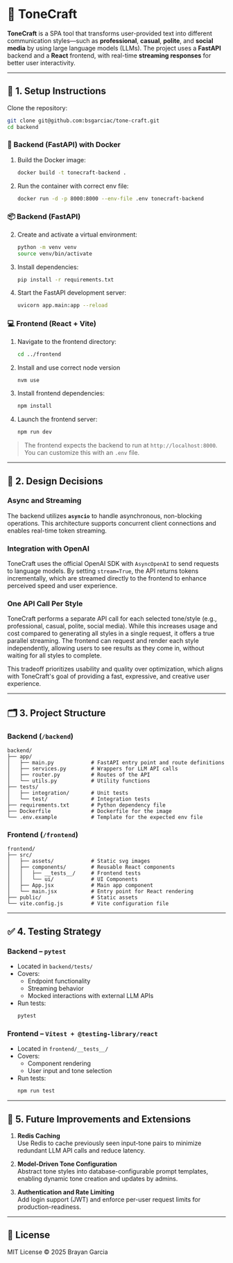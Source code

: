 # 📝 ToneCraft

**ToneCraft** is a SPA tool that transforms user-provided text into different communication styles—such as **professional**, **casual**, **polite**, and **social media** by using  large language models (LLMs). The project uses a **FastAPI** backend and a **React** frontend, with real-time **streaming responses** for better user interactivity.

---

## 🚀 1. Setup Instructions

Clone the repository:
   ```bash
   git clone git@github.com:bsgarciac/tone-craft.git
   cd backend
   ```

### 🐳 Backend (FastAPI) with Docker

1. Build the Docker image:
   ```bash
   docker build -t tonecraft-backend .
   ```

2. Run the container with correct env file:
   ```bash
   docker run -d -p 8000:8000 --env-file .env tonecraft-backend
   ```
 

### 📦 Backend (FastAPI)



2. Create and activate a virtual environment:
   ```bash
   python -m venv venv
   source venv/bin/activate 
   ```

3. Install dependencies:
   ```bash
   pip install -r requirements.txt
   ```

4. Start the FastAPI development server:
   ```bash
   uvicorn app.main:app --reload
   ```

### 💻 Frontend (React + Vite)

1. Navigate to the frontend directory:
   ```bash
   cd ../frontend
   ```

2. Install and use correct node version
   ```bash
   nvm use
   ```
2. Install frontend dependencies:
   ```bash
   npm install
   ```

3. Launch the frontend server:
   ```bash
   npm run dev
   ```

> The frontend expects the backend to run at `http://localhost:8000`. You can customize this with an `.env` file.

---

## 🧠 2. Design Decisions

### Async and Streaming
The backend utilizes **`asyncio`** to handle asynchronous, non-blocking operations. This architecture supports concurrent client connections and enables real-time token streaming.

### Integration with OpenAI
ToneCraft uses the official OpenAI SDK with `AsyncOpenAI` to send requests to language models. By setting `stream=True`, the API returns tokens incrementally, which are streamed directly to the frontend to enhance perceived speed and user experience.

### One API Call Per Style
ToneCraft performs a separate API call for each selected tone/style (e.g., professional, casual, polite, social media). While this increases usage and cost compared to generating all styles in a single request, it offers a true parallel streaming. The frontend can request and render each style independently, allowing users to see results as they come in, without waiting for all styles to complete.

This tradeoff prioritizes usability and quality over optimization, which aligns with ToneCraft's goal of providing a fast, expressive, and creative user experience.

---

## 🗂️ 3. Project Structure

### Backend (`/backend`)
```
backend/
├── app/
│   ├── main.py            # FastAPI entry point and route definitions
│   ├── services.py        # Wrappers for LLM API calls
│   ├── router.py          # Routes of the API
│   └── utils.py           # Utility functions
├── tests/                 
│   ├── integration/       # Unit tests
│   └── test/              # Integration tests
├── requirements.txt       # Python dependency file
├── Dockerfile             # Dockerfile for the image
└── .env.example           # Template for the expected env file
```

### Frontend (`/frontend`)
```
frontend/
├── src/                   
│   ├── assets/            # Static svg images
│   ├── components/        # Reusable React components
│   │   ├── __tests__/     # Frontend tests
│   │   └── ui/            # UI Components
│   ├── App.jsx            # Main app component
│   └── main.jsx           # Entry point for React rendering
├── public/                # Static assets
└── vite.config.js         # Vite configuration file
```

---

## ✅ 4. Testing Strategy

### Backend – `pytest`
- Located in `backend/tests/`
- Covers:
  - Endpoint functionality
  - Streaming behavior
  - Mocked interactions with external LLM APIs
- Run tests:
  ```bash
  pytest
  ```

### Frontend – `Vitest + @testing-library/react`
- Located in `frontend/__tests__/`
- Covers:
  - Component rendering
  - User input and tone selection
- Run tests:
  ```bash
  npm run test
  ```

---

## 🔮 5. Future Improvements and Extensions

1. **Redis Caching**  
   Use Redis to cache previously seen input-tone pairs to minimize redundant LLM API calls and reduce latency.

2. **Model-Driven Tone Configuration**  
   Abstract tone styles into database-configurable prompt templates, enabling dynamic tone creation and updates by admins.

3. **Authentication and Rate Limiting**  
   Add login support (JWT) and enforce per-user request limits for production-readiness.

---

## 🧾 License

MIT License © 2025 Brayan Garcia
